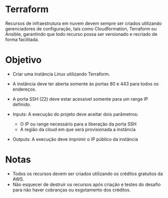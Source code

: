 # Terraform

Recursos de infraestrutura em nuvem devem sempre ser criados utilizando gerenciadores de configuração, tais como Cloudformation, Terraform ou Ansible, garantindo que todo recurso possa ser versionado e recriado de forma facilitada.

# Objetivo

- Criar uma instância Linux utilizando Terraform.
- A instância deve ter aberta somente às portas 80 e 443 para todos os endereços.
- A porta SSH (22) deve estar acessível somente para um range IP definido.
- Inputs: A execução do projeto deve aceitar dois parâmetros:
  - O IP ou range necessário para a liberação da porta SSH
  - A região da cloud em que será provisionada a instância

- Outputs: A execução deve imprimir o IP público da instância

# Notas

- Todos os recursos devem ser criados utilizando os créditos gratuitos da AWS.
- Não esquecer de destruir os recursos após criação e testes do desafio para não haver cobranças ou esgotamento dos créditos.
